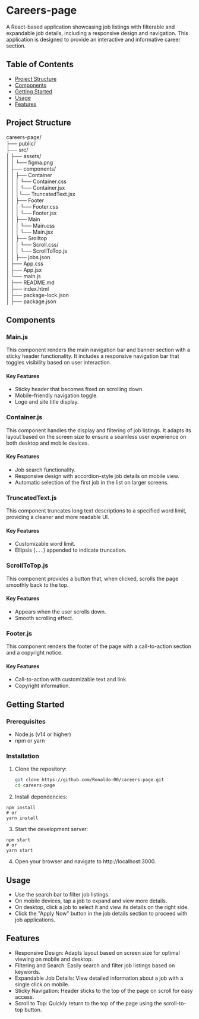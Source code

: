 # Careers-page

A React-based application showcasing job listings with filterable and expandable job details, including a responsive design and navigation. This application is designed to provide an interactive and informative career section.

## Table of Contents

- [Project Structure](#project-structure)
- [Components](#components)
- [Getting Started](#getting-started)
- [Usage](#usage)
- [Features](#features)

## Project Structure
careers-page/<br>
├── public/<br>
├── src/<br>
│ ├── assets/<br>
│ │ └── figma.png<br>
│ ├── components/<br>
│ │ ├── Container<br>
│ │ │ └── Container.css<br>
│ │ │ └── Container.jsx<br>
│ │ │└── TruncatedText.jsx<br>
│ │ ├── Footer<br>
│ │ │ └── Footer.css<br>
│ │ │ └── Footer.jsx<br>
│ │ ├── Main<br>
│ │ │ └── Main.css<br>
│ │ │ └── Main.jsx<br>
│ │ ├── Srolltop<br>
│ │ │ └── Scroll.css/<br>
│ │ │ └── ScrollToTop.js<br>
│ │ ├── jobs.json<br>
│ ├── App.css<br>
│ ├── App.jsx<br>
│ └── main.js<br>
│ ├──  README.md<br>
│ ├──  index.html<br>
│ ├── package-lock.json<br>
│ ├── package.json<br>




## Components

### Main.js

This component renders the main navigation bar and banner section with a sticky header functionality. It includes a responsive navigation bar that toggles visibility based on user interaction.

#### Key Features

- Sticky header that becomes fixed on scrolling down.
- Mobile-friendly navigation toggle.
- Logo and site title display.

### Container.js

This component handles the display and filtering of job listings. It adapts its layout based on the screen size to ensure a seamless user experience on both desktop and mobile devices.

#### Key Features

- Job search functionality.
- Responsive design with accordion-style job details on mobile view.
- Automatic selection of the first job in the list on larger screens.

### TruncatedText.js

This component truncates long text descriptions to a specified word limit, providing a cleaner and more readable UI.

#### Key Features

- Customizable word limit.
- Ellipsis (`...`) appended to indicate truncation.

### ScrollToTop.js

This component provides a button that, when clicked, scrolls the page smoothly back to the top.

#### Key Features

- Appears when the user scrolls down.
- Smooth scrolling effect.

### Footer.js

This component renders the footer of the page with a call-to-action section and a copyright notice.

#### Key Features

- Call-to-action with customizable text and link.
- Copyright information.

## Getting Started

### Prerequisites

- Node.js (v14 or higher)
- npm or yarn

### Installation

1. Clone the repository:

   ```bash
   git clone https://github.com/Ronaldo-00/careers-page.git
   cd careers-page

2. Install dependencies:

```
npm install
# or
yarn install
```

3. Start the development server:

```
npm start
# or
yarn start

```
4. Open your browser and navigate to http://localhost:3000.
   
## Usage

- Use the search bar to filter job listings.
- On mobile devices, tap a job to expand and view more details.
- On desktop, click a job to select it and view its details on the right side.
- Click the "Apply Now" button in the job details section to proceed with job applications.
  
## Features

- Responsive Design: Adapts layout based on screen size for optimal viewing on mobile and desktop.
- Filtering and Search: Easily search and filter job listings based on keywords.
- Expandable Job Details: View detailed information about a job with a single click on mobile.
- Sticky Navigation: Header sticks to the top of the page on scroll for easy access.
- Scroll to Top: Quickly return to the top of the page using the scroll-to-top button.